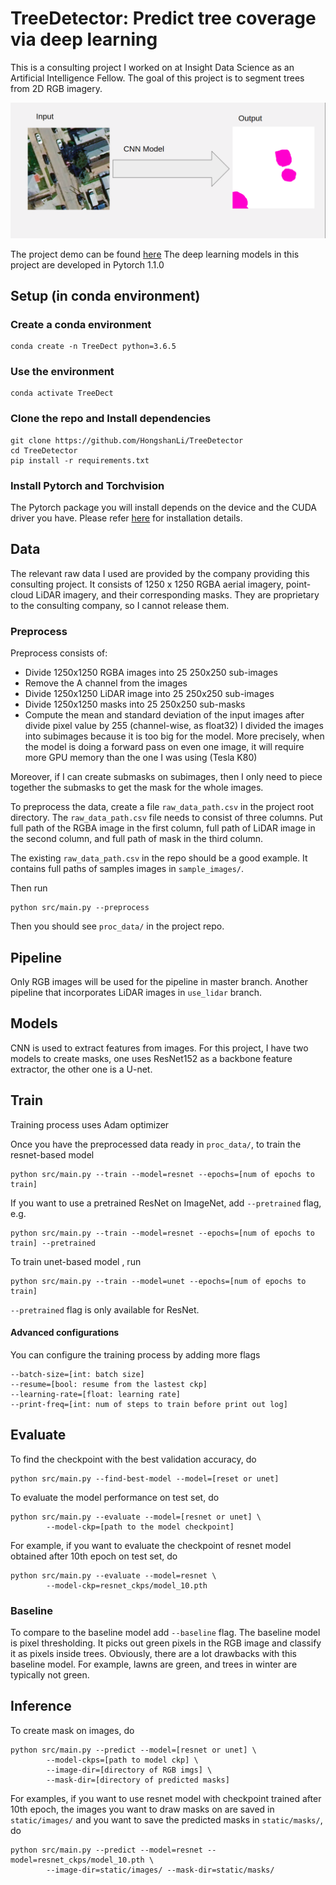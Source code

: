# TreeDetector: Predict tree coverage via deep learning
This is a consulting project I worked on at Insight Data Science as
an Artificial Intelligence Fellow. The goal of this project is 
to segment trees from 2D RGB imagery.

![Project Description](./static/proj_dsp.png)

The project demo can be found [here](https://docs.google.com/presentation/d/1hNJnrgQvOk3Bi-aoHRNYCFyrtNb9LjB2eyo4sXsL4n8/edit#slide=id.g5cf1a3734f_0_6)
The deep learning models in this project are 
developed in Pytorch 1.1.0

## Setup (in conda environment)
### Create a conda environment
```
conda create -n TreeDect python=3.6.5
```
### Use the environment
```
conda activate TreeDect
```

### Clone the repo and Install dependencies
```
git clone https://github.com/HongshanLi/TreeDetector
cd TreeDetector
pip install -r requirements.txt
```

### Install Pytorch and Torchvision
The Pytorch package you will install depends on the device and
the CUDA driver you have. Please refer [here](https://pytorch.org/get-started/locally/) for installation details.

## Data
The relevant raw data I used are provided by the company providing
this consulting project.
It consists of 1250 x 1250 RGBA aerial imagery, 
point-cloud LiDAR imagery,
and their corresponding masks.
They are proprietary to the consulting company, so I cannot release them. 



### Preprocess
Preprocess consists of:
- Divide 1250x1250 RGBA images into 25 250x250 sub-images
- Remove the A channel from the images
- Divide 1250x1250 LiDAR image into 25 250x250 sub-images
- Divide 1250x1250 masks into 25 250x250 sub-masks
- Compute the mean and standard deviation of the input images after divide pixel value by 255 (channel-wise, as float32) 
I divided the images into subimages because it is too big for the model.
More precisely, when the model is doing a forward pass on even
one image, it will require more GPU memory than the one I was
using (Tesla K80)

Moreover, if I can create submasks on subimages, 
then I only need to piece
together the submasks to get the mask for the whole images.

To preprocess the data, create a file `raw_data_path.csv` in the project
root directory. The `raw_data_path.csv` file needs to consist of three
columns. Put full path of the RGBA image in the first column, full path 
of LiDAR image in the second column, and full path of mask 
in the third column.

The existing `raw_data_path.csv` 
in the repo should be a good example. It contains full paths of
samples images in `sample_images/`.


Then run
```
python src/main.py --preprocess
```
Then you should see `proc_data/` in the project repo.


## Pipeline
Only RGB images will be used for the pipeline in master branch.
Another pipeline that incorporates LiDAR images in `use_lidar`
branch.


## Models
CNN is used to extract features from images. For this project, I have 
two models to create masks, one uses ResNet152 as a backbone feature
extractor, the other one is a U-net.


## Train
Training process uses Adam optimizer

Once you have the preprocessed data ready in `proc_data/`, 
to train the resnet-based model
```
python src/main.py --train --model=resnet --epochs=[num of epochs to train]
```
If you want to use a pretrained ResNet on ImageNet, add `--pretrained`
flag, e.g.
```
python src/main.py --train --model=resnet --epochs=[num of epochs to train] --pretrained
```

To train unet-based model , run
```
python src/main.py --train --model=unet --epochs=[num of epochs to train]
```
`--pretrained` flag is only available for ResNet.


#### Advanced configurations
You can configure the training process by adding more flags
```
--batch-size=[int: batch size]
--resume=[bool: resume from the lastest ckp]
--learning-rate=[float: learning rate]
--print-freq=[int: num of steps to train before print out log]
```

## Evaluate
To find the checkpoint with the best validation accuracy, do
```
python src/main.py --find-best-model --model=[reset or unet]
```

To evaluate the model performance on test set, do
```
python src/main.py --evaluate --model=[resnet or unet] \
        --model-ckp=[path to the model checkpoint]
```
For example, if you want to evaluate the checkpoint of 
resnet model obtained after 10th epoch on test set, do
```
python src/main.py --evaluate --model=resnet \
        --model-ckp=resnet_ckps/model_10.pth
```

### Baseline
To compare to the baseline model add `--baseline` flag.
The baseline model is pixel thresholding. It picks out green pixels
in the RGB image and classify it as pixels inside trees. Obviously, 
there are a lot drawbacks with this baseline model. For example,
lawns are green, and trees in winter are typically not green.



## Inference
To create mask on images, do
```
python src/main.py --predict --model=[resnet or unet] \
        --model-ckps=[path to model ckp] \
        --image-dir=[directory of RGB imgs] \
        --mask-dir=[directory of predicted masks]
```
For examples, if you want to use resnet model with checkpoint trained after 10th epoch,
the images you want to draw masks on are saved in `static/images/` and you want to 
save the predicted masks in `static/masks/`, do
```
python src/main.py --predict --model=resnet --model=resnet_ckps/model_10.pth \
        --image-dir=static/images/ --mask-dir=static/masks/
```

























